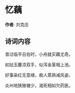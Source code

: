 # 忆藕

**作者**: 刘克庄

## 诗词内容

昔过临平召伯时，小舟就买藕尤奇。

如拈玉麈凉双手，似泻金茎咽上池。

好事染红无意绪，痴人蒸熟减风姿。

炎州地狭陂塘少，渴死相如欠药医。

